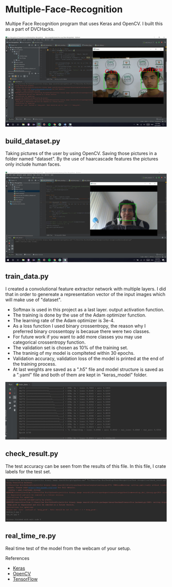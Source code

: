 # Multiple-Face-Recognition

Multipe Face Recognition program that uses Keras and OpenCV. I built this as a part of DVCHacks.

![Testing Image](Test.jpg)

## build_dataset.py

Taking pictures of the user by using OpenCV. Saving those pictures in a folder named "dataset". By the use of haarcascade features the pictures only include human faces.

![Creating a Dataset](Build_Dataset.JPG)

## train_data.py

I created a convolutional feature extractor network with multiple layers. I did that in order to genereate a representation vector of the input images which will make use of "dataset". 
- Softmax is used in this project as a last layer. output activation function. 
- The training is done by the use of the Adam optimizer function. 
- The learning rate of the Adam optimizer is 3e-4. 
- As a loss function I used binary crossentropy, the reason why I preferred binary crossentopy is becasue there were two classes. 
- For future work if you want to add more classes you may use categorical crossentropy function. 
- The validation set is chosen as 10% of the training set.
- The traninig of my model is complteted within 30 epochs. 
- Validation accuracy, validation loss of the model is printed at the end of the training process. 
- At last weights are saved as a ".h5" file and model structure is saved as a ".yaml" file and both of them are kept in "keras_model" folder.  

![Training the Model](Train_Data.JPG)

## check_result.py

The test accuracy can be seen from the results of this file. In this file, I crate labels for the test set.

![Creating a Dataset](Check_Result.JPG)

## real_time_re.py

Real time test of the model from the webcam of your setup.

References
- [Keras](https://keras.io/)
- [OpenCV](https://opencv.org/)
- [TensorFlow](https://www.tensorflow.org/)
